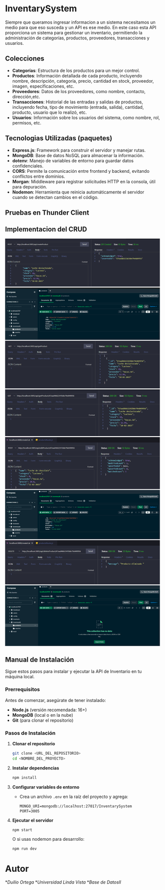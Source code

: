 # InventarySystem
Siempre que queramos ingresar informacion a un sistema necesitamos un medio para que eso susceda y un API es ese medio.
 En este caso esta API proporciona un sistema para gestionar un inventario, permitiendo la administración de categorías, productos, proveedores, transacciones y usuarios.
## Colecciones 
- **Categorías**: Estructura de los productos para un mejor control. 
- **Productos**: Información detallada de cada producto, incluyendo nombre,
descripción, categoría, precio, cantidad en stock, proveedor, imagen, especificaciones, etc.  
- **Proveedores**: Datos de los proveedores, como nombre, contacto, dirección,etc.
- **Transacciones**: Historial de las entradas y salidas de productos, incluyendo fecha, tipo de movimiento (entrada, salida),
 cantidad, producto, usuario que lo realizó, etc.
- **Usuarios**: Información sobre los usuarios del sistema, como nombre, rol,
permisos, etc.

## Tecnologias Utilizadas (paquetes) 
- **Express.js**: Framework para construir el servidor y manejar rutas.  
- **MongoDB**: Base de datos NoSQL para almacenar la información.  
- **dotenv**: Manejo de variables de entorno para guardar datos confidenciales.  
- **CORS**: Permite la comunicación entre frontend y backend, evitando conflictos entre dominios.
- **Morgan**: Middleware para registrar solicitudes HTTP en la consola, útil para depuración. 
- **Nodemon**: Herramienta que reinicia automáticamente el servidor cuando se detectan cambios en el código.  


## Pruebas en Thunder Client
## Implementacion del CRUD
![Create](/createProduct.png)
![Vizualizacion en MongoDB Compass ](/createProductCompass.png)
![Get de Product](/getProducts.png)
![Get ID product](/GetIDProducts.png)
![Update Product](/updateProducts.png)
![Vizualizacion en MongoDB Compass](/updateProductsCompass.png)
![Delete Product](/deleteProduct.png)
![Vizualizacion en MongoDB Compass](/deleteProductCompass.png)


## Manual de Instalación

Sigue estos pasos para instalar y ejecutar la API de Inventario en tu máquina local.

### Prerrequisitos

Antes de comenzar, asegúrate de tener instalado:

- **Node.js** (versión recomendada: 16+)
- **MongoDB** (local o en la nube)
- **Git** (para clonar el repositorio)

### Pasos de Instalación

1. **Clonar el repositorio**
   ```bash
   git clone <URL_DEL_REPOSITORIO>
   cd <NOMBRE_DEL_PROYECTO>
   ```

2. **Instalar dependencias**
   ```bash
   npm install
   ```

3. **Configurar variables de entorno**
   - Crea un archivo `.env` en la raíz del proyecto y agrega:
     ```env
     MONGO_URI=mongodb://localhost:27017/InventarySystem
     PORT=3005
     ```

4. **Ejecutar el servidor**
   ```bash
   npm start
   ```
   O si usas nodemon para desarrollo:
   ```bash
   npm run dev

# Autor 
*_Duilio Ortega_
*_Universidad Linda Vista_
*_Base de DatosII_
